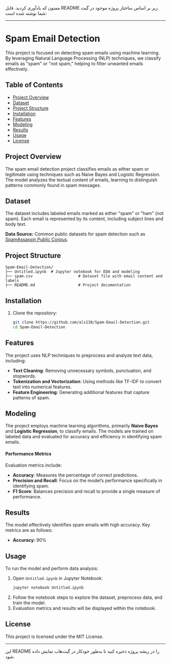 ممنون که یادآوری کردید. فایل README زیر بر اساس ساختار پروژه موجود در گیت شما نوشته شده است:

---

# Spam Email Detection

This project is focused on detecting spam emails using machine learning. By leveraging Natural Language Processing (NLP) techniques, we classify emails as "spam" or "not spam," helping to filter unwanted emails effectively.

## Table of Contents
- [Project Overview](#project-overview)
- [Dataset](#dataset)
- [Project Structure](#project-structure)
- [Installation](#installation)
- [Features](#features)
- [Modeling](#modeling)
- [Results](#results)
- [Usage](#usage)
- [License](#license)

## Project Overview
The spam email detection project classifies emails as either spam or legitimate using techniques such as Naive Bayes and Logistic Regression. The model analyzes the textual content of emails, learning to distinguish patterns commonly found in spam messages.

## Dataset
The dataset includes labeled emails marked as either "spam" or "ham" (not spam). Each email is represented by its content, including subject lines and body text.

**Data Source:** Common public datasets for spam detection such as [SpamAssassin Public Corpus](https://spamassassin.apache.org/publiccorpus/).

## Project Structure
```
Spam-Email-Detection/
├── Untitled.ipynb  # Jupyter notebook for EDA and modeling
├── spam.csv                    # Dataset file with email content and labels
├── README.md                   # Project documentation
```

## Installation
1. Clone the repository:
   ```bash
   git clone https://github.com/als138/Spam-Email-Detection.git
   cd Spam-Email-Detection
   ```
## Features
The project uses NLP techniques to preprocess and analyze text data, including:
- **Text Cleaning**: Removing unnecessary symbols, punctuation, and stopwords.
- **Tokenization and Vectorization**: Using methods like TF-IDF to convert text into numerical features.
- **Feature Engineering**: Generating additional features that capture patterns of spam.

## Modeling
The project employs machine learning algorithms, primarily **Naive Bayes** and **Logistic Regression**, to classify emails. The models are trained on labeled data and evaluated for accuracy and efficiency in identifying spam emails.

#### Performance Metrics
Evaluation metrics include:
- **Accuracy**: Measures the percentage of correct predictions.
- **Precision and Recall**: Focus on the model’s performance specifically in identifying spam.
- **F1 Score**: Balances precision and recall to provide a single measure of performance.

## Results
The model effectively identifies spam emails with high accuracy. Key metrics are as follows:
- **Accuracy:** 90%

## Usage
To run the model and perform data analysis:
1. Open `Untitled.ipynb` in Jupyter Notebook:
   ```bash
   jupyter notebook Untitled.ipynb
   ```
2. Follow the notebook steps to explore the dataset, preprocess data, and train the model.
3. Evaluation metrics and results will be displayed within the notebook.

## License
This project is licensed under the MIT License.

---

این README را در ریشه پروژه ذخیره کنید تا به‌طور خودکار در گیت‌هاب نمایش داده شود.
